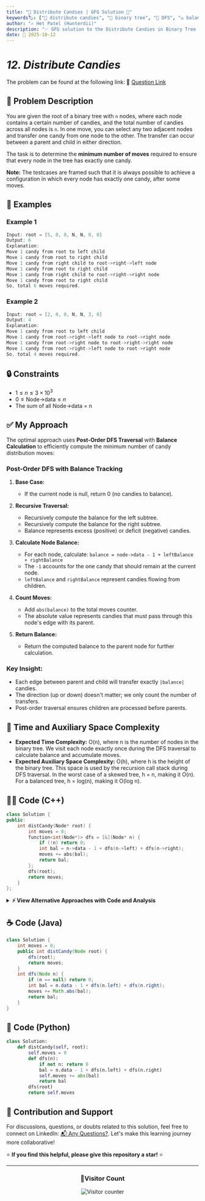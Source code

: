 ```yaml
---
title: "🍬 Distribute Candies | GFG Solution 🌳"
keywords🏷️: ["🍬 distribute candies", "🌳 binary tree", "🔄 DFS", "⚖️ balance calculation", "📘 GFG", "🏁 competitive programming", "📚 DSA"]
author: "✍️ Het Patel (Hunterdii)"
description: "✅ GFG solution to the Distribute Candies in Binary Tree problem: find minimum moves to distribute candies such that each node has exactly one candy using post-order DFS traversal. 🚀"
date: 📅 2025-10-12
---
```


# *12. Distribute Candies*

The problem can be found at the following link: 🔗 [Question Link](https://www.geeksforgeeks.org/problems/distribute-candies-in-a-binary-tree/1)

## **🧩 Problem Description**

You are given the root of a binary tree with `n` nodes, where each node contains a certain number of candies, and the total number of candies across all nodes is `n`. In one move, you can select any two adjacent nodes and transfer one candy from one node to the other. The transfer can occur between a parent and child in either direction.

The task is to determine the **minimum number of moves** required to ensure that every node in the tree has exactly one candy.

**Note:** The testcases are framed such that it is always possible to achieve a configuration in which every node has exactly one candy, after some moves.

## **📘 Examples**

### Example 1

```cpp
Input: root = [5, 0, 0, N, N, 0, 0]
Output: 6
Explanation:
Move 1 candy from root to left child
Move 1 candy from root to right child
Move 1 candy from right child to root->right->left node
Move 1 candy from root to right child
Move 1 candy from right child to root->right->right node
Move 1 candy from root to right child
So, total 6 moves required.
```

### Example 2

```cpp
Input: root = [2, 0, 0, N, N, 3, 0]
Output: 4
Explanation:
Move 1 candy from root to left child
Move 1 candy from root->right->left node to root->right node
Move 1 candy from root->right node to root->right->right node
Move 1 candy from root->right->left node to root->right node
So, total 4 moves required.
```

## **🔒 Constraints**

* $1 \le n \le 3 \times 10^3$
* $0 \le \text{Node->data} \le n$
* The sum of all Node->data = n

## **✅ My Approach**

The optimal approach uses **Post-Order DFS Traversal** with **Balance Calculation** to efficiently compute the minimum number of candy distribution moves:

### **Post-Order DFS with Balance Tracking**

1. **Base Case:**
   * If the current node is null, return 0 (no candies to balance).

2. **Recursive Traversal:**
   * Recursively compute the balance for the left subtree.
   * Recursively compute the balance for the right subtree.
   * Balance represents excess (positive) or deficit (negative) candies.

3. **Calculate Node Balance:**
   * For each node, calculate: `balance = node->data - 1 + leftBalance + rightBalance`
   * The `-1` accounts for the one candy that should remain at the current node.
   * `leftBalance` and `rightBalance` represent candies flowing from children.

4. **Count Moves:**
   * Add `abs(balance)` to the total moves counter.
   * The absolute value represents candies that must pass through this node's edge with its parent.

5. **Return Balance:**
   * Return the computed balance to the parent node for further calculation.

### **Key Insight:**
* Each edge between parent and child will transfer exactly `|balance|` candies.
* The direction (up or down) doesn't matter; we only count the number of transfers.
* Post-order traversal ensures children are processed before parents.

## 📝 Time and Auxiliary Space Complexity

* **Expected Time Complexity:** O(n), where n is the number of nodes in the binary tree. We visit each node exactly once during the DFS traversal to calculate balance and accumulate moves.
* **Expected Auxiliary Space Complexity:** O(h), where h is the height of the binary tree. This space is used by the recursion call stack during DFS traversal. In the worst case of a skewed tree, h = n, making it O(n). For a balanced tree, h = log(n), making it O(log n).

## **🧑‍💻 Code (C++)**

```cpp
class Solution {
public:
    int distCandy(Node* root) {
        int moves = 0;
        function<int(Node*)> dfs = [&](Node* n) {
            if (!n) return 0;
            int bal = n->data - 1 + dfs(n->left) + dfs(n->right);
            moves += abs(bal);
            return bal;
        };
        dfs(root);
        return moves;
    }
};
```

<details>
<summary><b>⚡ View Alternative Approaches with Code and Analysis</b></summary>

## 📊 **2️⃣ Post-Order Traversal with Balance Tracking**

### 💡 Algorithm Steps:

1. Process children nodes before parent using post-order traversal.
2. Calculate excess or deficit candies at each node.
3. Accumulate absolute values of imbalances as total moves.
4. Propagate net balance upward to parent nodes.

```cpp
class Solution {
public:
    int distCandy(Node* root) {
        int result = 0;
        auto balance = [&](auto& self, Node* node) -> int {
            if (!node) return 0;
            int left = self(self, node->left);
            int right = self(self, node->right);
            int excess = node->data + left + right - 1;
            result += abs(left) + abs(right);
            return excess;
        };
        balance(balance, root);
        return result;
    }
};
```

### 📝 **Complexity Analysis:**

* **Time:** ⏱️ O(n) - Visit each node exactly once
* **Auxiliary Space:** 💾 O(h) - Recursion stack depth equals tree height

### ✅ **Why This Approach?**

* Clear separation of balance calculation and move counting
* Lambda recursion pattern for modern C++
* Easy to trace flow of candy redistribution

## 📊 **3️⃣ Iterative Stack-Based Approach**

### 💡 Algorithm Steps:

1. Use explicit stack to simulate post-order traversal iteratively.
2. Track visited nodes to ensure children are processed first.
3. Calculate balance for each node after processing children.
4. Sum absolute balances to get total distribution moves.

```cpp
class Solution {
public:
    int distCandy(Node* root) {
        if (!root) return 0;
        stack<Node*> st;
        unordered_map<Node*, int> bal;
        Node* last = nullptr;
        Node* curr = root;
        int moves = 0;
        while (!st.empty() || curr) {
            if (curr) {
                st.push(curr);
                curr = curr->left;
            } else {
                Node* top = st.top();
                if (top->right && last != top->right) {
                    curr = top->right;
                } else {
                    int l = top->left ? bal[top->left] : 0;
                    int r = top->right ? bal[top->right] : 0;
                    bal[top] = top->data + l + r - 1;
                    moves += abs(l) + abs(r);
                    last = top;
                    st.pop();
                }
            }
        }
        return moves;
    }
};
```

### 📝 **Complexity Analysis:**

* **Time:** ⏱️ O(n) - Each node pushed and popped once
* **Auxiliary Space:** 💾 O(n) - Stack and hashmap storage

### ✅ **Why This Approach?**

* Avoids recursion for large trees
* Explicit control over traversal order
* Useful when recursion depth is a concern

## 📊 **4️⃣ Post-Order with HashMap Storage**

### 💡 Algorithm Steps:

1. Perform post-order traversal storing balance in hashmap.
2. Calculate balance for left and right children from hashmap.
3. Store current node's balance for parent lookup.
4. Accumulate moves based on absolute child balances.

```cpp
class Solution {
public:
    int distCandy(Node* root) {
        int moves = 0;
        unordered_map<Node*, int> balance;
        function<void(Node*)> postorder = [&](Node* n) {
            if (!n) return;
            postorder(n->left);
            postorder(n->right);
            int l = n->left ? balance[n->left] : 0;
            int r = n->right ? balance[n->right] : 0;
            balance[n] = n->data + l + r - 1;
            moves += abs(l) + abs(r);
        };
        postorder(root);
        return moves;
    }
};
```

### 📝 **Complexity Analysis:**

* **Time:** ⏱️ O(n) - Single pass through all nodes
* **Auxiliary Space:** 💾 O(n) - Hashmap for balance storage

### ✅ **Why This Approach?**

* Explicit post-order pattern demonstration
* Balance storage for potential further operations
* Clear separation of concerns in logic

## 📊 **5️⃣ Helper Function Approach**

### 💡 Algorithm Steps:

1. Create separate helper function to handle recursion.
2. Pass moves counter by reference to update across calls.
3. Calculate balance and update moves in helper function.
4. Return balance value for parent node calculation.

```cpp
class Solution {
public:
    int helper(Node* n, int& moves) {
        if (!n) return 0;
        int l = helper(n->left, moves);
        int r = helper(n->right, moves);
        moves += abs(l) + abs(r);
        return n->data + l + r - 1;
    }
    
    int distCandy(Node* root) {
        int moves = 0;
        helper(root, moves);
        return moves;
    }
};
```

### 📝 **Complexity Analysis:**

* **Time:** ⏱️ O(n) - Visit each node once
* **Auxiliary Space:** 💾 O(h) - Recursion stack space

### ✅ **Why This Approach?**

* Traditional recursive pattern
* Easy to understand for beginners
* Clear separation between main and helper functions

## 🆚 **🔍 Comparison of Approaches**

| 🚀 **Approach**                    | ⏱️ **Time Complexity** | 💾 **Space Complexity** | ✅ **Pros**                        | ⚠️ **Cons**                           |
| ---------------------------------- | ---------------------- | ----------------------- | --------------------------------- | ------------------------------------- |
| 🎯 **Lambda DFS**                 | 🟢 O(n)                | 🟢 O(h)                 | 🚀 Most concise & elegant         | 🔧 Requires C++11 features           |
| 🔄 **Balance Tracking**           | 🟢 O(n)                | 🟢 O(h)                 | 📖 Clear logic flow               | 📝 Slightly verbose                  |
| 📚 **Iterative Stack**            | 🟢 O(n)                | 🟡 O(n)                 | 🎯 No recursion limits            | 🐌 More complex implementation       |
| 🧵 **Post-Order Map**             | 🟢 O(n)                | 🟡 O(n)                 | ⭐ Balance reusability            | 💾 Extra space overhead              |
| 🔧 **Helper Function**            | 🟢 O(n)                | 🟢 O(h)                 | 📖 Traditional & clear            | 📝 More lines of code                |

### 🏆 **Best Choice Recommendation**

| 🎯 **Scenario**                                    | 🎖️ **Recommended Approach**          | 🔥 **Performance Rating** |
| -------------------------------------------------- | ------------------------------------- | ------------------------- |
| 🏅 **Optimal code brevity**                       | 🥇 **Lambda DFS**                    | ★★★★★                     |
| 📖 **Interview explanation**                      | 🥈 **Balance Tracking**              | ★★★★★                     |
| 🔧 **Deep recursion concern**                     | 🥉 **Iterative Stack**               | ★★★☆☆                     |
| 🎯 **Competitive programming**                    | 🏅 **Lambda DFS**                    | ★★★★★                     |
| 📚 **Learning/Educational**                       | 🎖️ **Helper Function**               | ★★★★☆                     |

</details>

## **☕ Code (Java)**

```java
class Solution {
    int moves = 0;
    public int distCandy(Node root) {
        dfs(root);
        return moves;
    }
    int dfs(Node n) {
        if (n == null) return 0;
        int bal = n.data - 1 + dfs(n.left) + dfs(n.right);
        moves += Math.abs(bal);
        return bal;
    }
}
```

## **🐍 Code (Python)**

```python
class Solution:
    def distCandy(self, root):
        self.moves = 0
        def dfs(n):
            if not n: return 0
            bal = n.data - 1 + dfs(n.left) + dfs(n.right)
            self.moves += abs(bal)
            return bal
        dfs(root)
        return self.moves
```

## 🧠 Contribution and Support

For discussions, questions, or doubts related to this solution, feel free to connect on LinkedIn: [📬 Any Questions?](https://www.linkedin.com/in/patel-hetkumar-sandipbhai-8b110525a/). Let's make this learning journey more collaborative!

⭐ **If you find this helpful, please give this repository a star!** ⭐

---

<div align="center">
  <h3><b>📍Visitor Count</b></h3>
</div>

<p align="center">
  <img src="https://visitor-badge.laobi.icu/badge?page_id=Hunterdii.GeeksforGeeks-POTD" alt="Visitor counter" />
</p>
